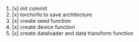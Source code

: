 1. [x] init commit
2. [x] torchinfo to save architecture
3. [x] create seed function
4. [x] create device function 
5. [x] create dataloader and data transform function